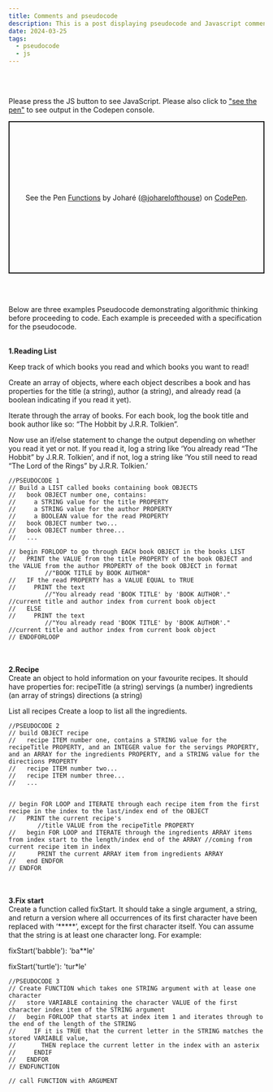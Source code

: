 ```yaml
---
title: Comments and pseudocode
description: This is a post displaying pseudocode and Javascript comments.
date: 2024-03-25
tags:
  - pseudocode
  - js
---
```

<br>
<br>
<p>Please press the <span class="pink pinkOpp">JS</span> button to see <span class="pink pinkOpp">JavaScript</span>. Please also click to <a href="https://codepen.io/joharelofthouse/pen/vYMLNzJ">"see the pen"</a> to see output in the Codepen console.
<p class="codepen" data-height="300" data-theme-id="dark" data-default-tab="js" data-slug-hash="vYMLNzJ" data-user="joharelofthouse" style="height: 300px; box-sizing: border-box; display: flex; align-items: center; justify-content: center; border: 2px solid; margin: 1em 0; padding: 1em;">
  <span>See the Pen <a href="https://codepen.io/joharelofthouse/pen/vYMLNzJ">
  Functions</a> by Joharé (<a href="https://codepen.io/joharelofthouse">@joharelofthouse</a>)
  on <a href="https://codepen.io">CodePen</a>.</span>
</p>
<script async src="https://cpwebassets.codepen.io/assets/embed/ei.js"></script>
<br>
<br>
<p>Below are three examples Pseudocode demonstrating algorithmic thinking before proceeding to code. Each example is preceeded with a specification for the pseudocode.</p>

<br>
<b>1.Reading List</b>

 Keep track of which books you read and which books you want to read!

 Create an array of objects, where each object describes a book and has properties for the title (a string), author (a string), and already read (a boolean indicating if you read it yet).

 Iterate through the array of books. For each book, log the book title and book author like so: “The Hobbit by J.R.R. Tolkien”.

 Now use an if/else statement to change the output depending on whether you read it yet or not. If you read it, log a string like ‘You already read “The Hobbit” by J.R.R. Tolkien’, and if not, log a string like ‘You still need to read “The Lord of the Rings” by J.R.R. Tolkien.’
```
//PSEUDOCODE 1
// Build a LIST called books containing book OBJECTS
//   book OBJECT number one, contains:
//     a STRING value for the title PROPERTY
//     a STRING value for the author PROPERTY
//     a BOOLEAN value for the read PROPERTY
//   book OBJECT number two...
//   book OBJECT number three...
//   ...

// begin FORLOOP to go through EACH book OBJECT in the books LIST
//   PRINT the VALUE from the title PROPERTY of the book OBJECT and the VALUE from the author PROPERTY of the book OBJECT in format 
          //"BOOK TITLE by BOOK AUTHOR"
//   IF the read PROPERTY has a VALUE EQUAL to TRUE
//     PRINT the text 
          //"You already read 'BOOK TITLE' by 'BOOK AUTHOR'." //current title and author index from current book object
//   ELSE
//     PRINT the text 
          //"You already read 'BOOK TITLE' by 'BOOK AUTHOR'." //current title and author index from current book object
// ENDOFORLOOP
```
<br>
<br>
 <b>2.Recipe</b>
<br>
 Create an object to hold information on your favourite recipes. It should have properties for:
 recipeTitle (a string)
 servings (a number)
 ingredients (an array of strings)
 directions (a string)

 List all recipes
 Create a loop to list all the ingredients.

```
//PSEUDOCODE 2
// build OBJECT recipe
//   recipe ITEM number one, contains a STRING value for the recipeTitle PROPERTY, and an INTEGER value for the servings PROPERTY, and an ARRAY for the ingredients PROPERTY, and a STRING value for the directions PROPERTY
//   recipe ITEM number two...
//   recipe ITEM number three...
//   ...


// begin FOR LOOP and ITERATE through each recipe item from the first recipe in the index to the last/index end of the OBJECT
//   PRINT the current recipe's 
        //title VALUE from the recipeTitle PROPERTY
//   begin FOR LOOP and ITERATE through the ingredients ARRAY items from index start to the length/index end of the ARRAY //coming from current recipe item in index
//      PRINT the current ARRAY item from ingredients ARRAY
//   end ENDFOR
// ENDFOR

```
<br>
<br>
<b>3.Fix start</b>
<br>
 Create a function called fixStart. It should take a single argument, a string, and return a version where all occurrences of its first character have been replaced with ‘*****’, except for the first character itself. You can assume that the string is at least one character long. For example:


 fixStart('babble'): 'ba**le'

 fixStart('turtle'): 'tur*le'

```
//PSEUDOCODE 3
// Create FUNCTION which takes one STRING argument with at lease one character
//   store VARIABLE containing the character VALUE of the first character index item of the STRING argument
//   begin FORLOOP that starts at index item 1 and iterates through to the end of the length of the STRING
//     IF it is TRUE that the current letter in the STRING matches the stored VARIABLE value, 
//       THEN replace the current letter in the index with an asterix
//     ENDIF
//   ENDFOR
// ENDFUNCTION

// call FUNCTION with ARGUMENT
```